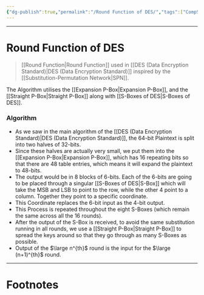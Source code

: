 ```yaml
---
{"dg-publish":true,"permalink":"/Round Function of DES/","tags":["CompSci","CyberSec"]}
---
```



---
# Round Function of DES
> [[Round Function\|Round Function]] used in [[DES (Data Encryption Standard)\|DES (Data Encryption Standard)]] inspired by the [[Substitution-Permutation Network\|SPN]].

The Algorithm utilises the [[Expansion P-Box\|Expansion P-Box]], and the [[Straight P-Box\|Straight P-Box]] along with [[S-Boxes of DES\|S-Boxes of DES]].

### Algorithm
- As we saw in the main algorithm of the [[DES (Data Encryption Standard)\|DES (Data Encryption Standard)]], the 64-bit Plaintext is split into two halves of 32-bits.
- Since these halves are actually very small, we put them into the [[Expansion P-Box\|Expansion P-Box]], which has 16 repeating bits so that there are 48 table entries, which means it will expand the plaintext to 48-bits.
- The output would be in 8 blocks of 6-bits. Each of the 6-bits are going to be placed through a singular [[S-Boxes of DES\|S-Box]] which will take the MSB and LSB to point to the row, while the other 4 point to a column. Together they point to a specific coordinate.
- This Coordinate replaces the 6-bit input as the 4-bit output.
- This Process is repeated throughout the eight S-Boxes (which remain the same across all the 16 rounds).
- After the output of the S-Box is received, to avoid the same substitution running in all rounds, we use a [[Straight P-Box\|Straight P-Box]] to spread the keys around so that they go through as many S-Boxes as possible.
- Output of the $\large n^{th}$ round is the input for the $\large (n+1)^{th}$ round.

---
# Footnotes
